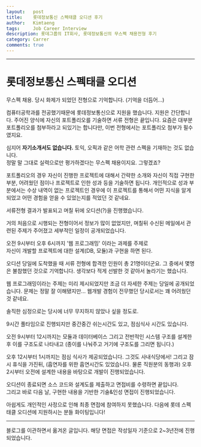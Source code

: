 ```yaml
---
layout:   post
title:    롯데정보통신 스펙태클 오디션 후기 
author:   Kimtaeng
tags: 	  Job Career Interview
description: 롯데그룹의 IT회사, 롯데정보통신의 무스펙 채용전형 후기
category: Carrer
comments: true
---
```


<hr/>

# 롯데정보통신 스펙태클 오디션

무스펙 채용. 당시 화제가 되었던 전형으로 기억합니다. (기억을 더듬어...)

컴퓨터공학과를 전공했기때문에 롯데정보통신으로 지원을 했습니다. 지원은 간단합니다.
주어진 양식에 자신의 포트폴리오를 기술하면 서류 전형은 끝입니다.
요즘은 대부분 포트폴리오를 첨부하라고 되있기는 합니다만, 이번 전형에서는 포트폴리오 첨부가 필수였지요.

심지어 <b>자기소개서도 없습니다.</b> 토익, 오픽과 같은 어학 관련 스펙을 기재하는 것도 없습니다.<br/>
정말 말 그대로 실력으로만 평가하겠다는 무스펙 채용이지요. 그렇겠죠?

포트폴리오의 경우 자신이 진행한 프로젝트에 대해서 간략한 소개와 자신이 직접 구현한 부분,
어려웠던 점이나 프로젝트로 인한 성과 등을 기술하면 됩니다. 개인적으로 성과 부분에서는 수상 내역이 없는
프로젝트인 경우에 이 프로젝트를 통해서 어떤 지식을 알게되었고 어떤 경험을 얻을 수 있었는지를 적었던 것 같네요.

서류전형 결과가 발표되고 며칠 뒤에 오디션(?)을 진행했습니다.

거의 처음으로 시행되는 전형이어서 정보가 많이 없었지만, 며칠뒤 수신된 메일에서 관련된 주제가 주어졌고
세부적인 일정이 공개되었습니다.

<div class="post_caption">오전 9시부터 오후 6시까지 '웹 프로그래밍' 이라는 과제를 주제로<br/>
자신이 개발할 프로젝트에 대한 설계(DB, 모듈)과 구현을 하면 된다.</div>

오디션 당일에 도착했을 때 서류 전형에 합격한 인원이 총 21명이더군요. 그 중에서 몇명은 불참했던 것으로 기억합니다.
생각보다 적게 선발한 것 같아서 놀라기는 했습니다.

웹 프로그래밍이라는 주제는 미리 제시되었지만 조금 더 자세한 주제는 당일에 공개되었습니다.
문제는 정말 잘 이해됐지만... 웹개발 경험이 전무했던 당시로서는 꽤 어려웠던 것 같네요.

솔직한 심정으로는 당시에 너무 무지하지 않았나 싶을 정도로.

9시간 풀타임으로 진행되지만 중간중간 쉬는시간도 있고, 점심식사 시간도 있습니다.

오전 9시부터 12시까지는 모듈과 데이터베이스 그리고 전반적인 시스템 구조를 설계한 후 이를 구조도로 나타내고
(종이를 나눠주고 거기에 구조도를 그리면 됩니다.)

오후 12시부터 1시까지는 점심 식사가 제공되었습니다. 그것도 사내식당에서!
그리고 잠시 휴식을 가진뒤, (흡연자를 위한 흡연시간도 있었습니다. 물론 직원분의 동행과)
오후 2시부터 오전에 설계한 내용을 바탕으로 개발이 진행되었습니다.

오디션이 종료되면 소스 코드와 설계도를 제출하고 면접비를 수령하면 끝입니다.<br/>
그리고 바로 다음 날, 구현한 내용을 기반한 기술&인성 면접이 진행되었습니다.

아쉽게도 개인적인 사정으로 인해 최종 면접에 참여하지 못했습니다.
다음에 롯데 스펙태클 오디션에 지원하시는 분들 화이팅입니다!

<hr/>

<div class="post_caption">블로그를 이관하면서 옮겨온 글입니다. 해당 면접은 작성일자 기준으로 2~3년전에 진행되었습니다.</div>